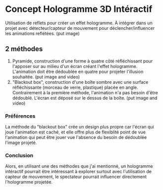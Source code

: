 # Concept Hologramme 3D Intéractif
Utilisation de reflets pour créer un effet hologramme. À intégrer dans un projet avec détecteur/capteur de mouvement pour déclencher/influencer les animations reflétées.
(put image)
## 2 méthodes
1. Pyramide, construction d'une forme à quatre côté réfléchissant pour l'apposer sur au milieu d'un écran créant l'effet hologramme. L'animation doit être dédoublée en quatre pour projeter l'illusion souhaitée.
   (put image and video)
2. "Blackout box", construction d'une boîte sombre avec une surface réfléchissante (morceau de verre, plastique) placée en angle. Contrairement à la première méthode, l'animation n'a pas besoin d'être dédoublé. L'écran est déposé sur le dessus de la boîte. (put image and video)

### Préférences
La méthode du "blackout box" crée un design plus propre car l'écran qui joue l'animation est caché, et elle offre plus de flexiblité point de vue l'animation qui peut être jouer vue l'absence du besoin de dédoublée l'image projeté. 

### Conclusion
Alors, en utilisant une des méthodes que j'ai mentionné, un hologramme intéractif pourrait être intéressant à explorer surtout avec l'utilisation de capteur de mouvement, le spectateur pourrait influencer directement l'hologramme projetée.  
